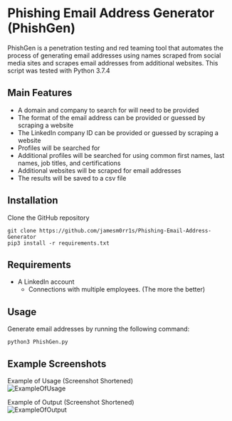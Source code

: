 # Phishing Email Address Generator (PhishGen)

PhishGen is a penetration testing and red teaming tool that automates the process of generating email addresses using names scraped from social media sites and scrapes email addresses from additional websites. This script was tested with Python 3.7.4

## Main Features

 - A domain and company to search for will need to be provided
 - The format of the email address can be provided or guessed by scraping a website
 - The LinkedIn company ID can be provided or guessed by scraping a website
 - Profiles will be searched for
 - Additional profiles will be searched for using common first names, last names, job titles, and certifications
 - Additional websites will be scraped for email addresses
 - The results will be saved to a csv file

## Installation

Clone the GitHub repository
```
git clone https://github.com/jamesm0rr1s/Phishing-Email-Address-Generator
pip3 install -r requirements.txt
```

## Requirements

 - A LinkedIn account
   - Connections with multiple employees. (The more the better)

## Usage

Generate email addresses by running the following command:
```
python3 PhishGen.py
```

## Example Screenshots

Example of Usage (Screenshot Shortened)  
![ExampleOfUsage](screenshot1.png?raw=true "ExampleOfUsage")

Example of Output (Screenshot Shortened)  
![ExampleOfOutput](screenshot2.png?raw=true "ExampleOfOutput")
